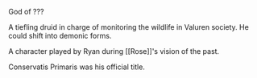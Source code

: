 God of ???

A tiefling druid in charge of monitoring the wildlife in Valuren society. He could shift into demonic forms.

A character played by Ryan during [[Rose]]'s vision of the past.

Conservatis Primaris was his official title.
